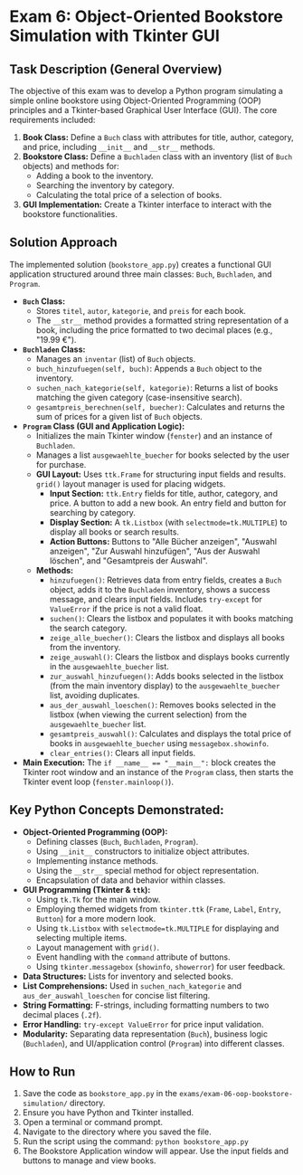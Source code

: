 # Exam 6: Object-Oriented Bookstore Simulation with Tkinter GUI

## Task Description (General Overview)

The objective of this exam was to develop a Python program simulating a simple online bookstore using Object-Oriented Programming (OOP) principles and a Tkinter-based Graphical User Interface (GUI). The core requirements included:

1.  **Book Class:** Define a `Buch` class with attributes for title, author, category, and price, including `__init__` and `__str__` methods.
2.  **Bookstore Class:** Define a `Buchladen` class with an inventory (list of `Buch` objects) and methods for:
    *   Adding a book to the inventory.
    *   Searching the inventory by category.
    *   Calculating the total price of a selection of books.
3.  **GUI Implementation:** Create a Tkinter interface to interact with the bookstore functionalities.

## Solution Approach

The implemented solution (`bookstore_app.py`) creates a functional GUI application structured around three main classes: `Buch`, `Buchladen`, and `Program`.

*   **`Buch` Class:**
    *   Stores `titel`, `autor`, `kategorie`, and `preis` for each book.
    *   The `__str__` method provides a formatted string representation of a book, including the price formatted to two decimal places (e.g., "19.99 €").
*   **`Buchladen` Class:**
    *   Manages an `inventar` (list) of `Buch` objects.
    *   `buch_hinzufuegen(self, buch)`: Appends a `Buch` object to the inventory.
    *   `suchen_nach_kategorie(self, kategorie)`: Returns a list of books matching the given category (case-insensitive search).
    *   `gesamtpreis_berechnen(self, buecher)`: Calculates and returns the sum of prices for a given list of `Buch` objects.
*   **`Program` Class (GUI and Application Logic):**
    *   Initializes the main Tkinter window (`fenster`) and an instance of `Buchladen`.
    *   Manages a list `ausgewaehlte_buecher` for books selected by the user for purchase.
    *   **GUI Layout:** Uses `ttk.Frame` for structuring input fields and results. `grid()` layout manager is used for placing widgets.
        *   **Input Section:** `ttk.Entry` fields for title, author, category, and price. A button to add a new book. An entry field and button for searching by category.
        *   **Display Section:** A `tk.Listbox` (with `selectmode=tk.MULTIPLE`) to display all books or search results.
        *   **Action Buttons:** Buttons to "Alle Bücher anzeigen", "Auswahl anzeigen", "Zur Auswahl hinzufügen", "Aus der Auswahl löschen", and "Gesamtpreis der Auswahl".
    *   **Methods:**
        *   `hinzufuegen()`: Retrieves data from entry fields, creates a `Buch` object, adds it to the `Buchladen` inventory, shows a success message, and clears input fields. Includes `try-except` for `ValueError` if the price is not a valid float.
        *   `suchen()`: Clears the listbox and populates it with books matching the search category.
        *   `zeige_alle_buecher()`: Clears the listbox and displays all books from the inventory.
        *   `zeige_auswahl()`: Clears the listbox and displays books currently in the `ausgewaehlte_buecher` list.
        *   `zur_auswahl_hinzufuegen()`: Adds books selected in the listbox (from the main inventory display) to the `ausgewaehlte_buecher` list, avoiding duplicates.
        *   `aus_der_auswahl_loeschen()`: Removes books selected in the listbox (when viewing the current selection) from the `ausgewaehlte_buecher` list.
        *   `gesamtpreis_auswahl()`: Calculates and displays the total price of books in `ausgewaehlte_buecher` using `messagebox.showinfo`.
        *   `clear_entries()`: Clears all input fields.
*   **Main Execution:** The `if __name__ == "__main__":` block creates the Tkinter root window and an instance of the `Program` class, then starts the Tkinter event loop (`fenster.mainloop()`).

## Key Python Concepts Demonstrated:

*   **Object-Oriented Programming (OOP):**
    *   Defining classes (`Buch`, `Buchladen`, `Program`).
    *   Using `__init__` constructors to initialize object attributes.
    *   Implementing instance methods.
    *   Using the `__str__` special method for object representation.
    *   Encapsulation of data and behavior within classes.
*   **GUI Programming (Tkinter & `ttk`):**
    *   Using `tk.Tk` for the main window.
    *   Employing themed widgets from `tkinter.ttk` (`Frame`, `Label`, `Entry`, `Button`) for a more modern look.
    *   Using `tk.Listbox` with `selectmode=tk.MULTIPLE` for displaying and selecting multiple items.
    *   Layout management with `grid()`.
    *   Event handling with the `command` attribute of buttons.
    *   Using `tkinter.messagebox` (`showinfo`, `showerror`) for user feedback.
*   **Data Structures:** Lists for inventory and selected books.
*   **List Comprehensions:** Used in `suchen_nach_kategorie` and `aus_der_auswahl_loeschen` for concise list filtering.
*   **String Formatting:** F-strings, including formatting numbers to two decimal places (`.2f`).
*   **Error Handling:** `try-except ValueError` for price input validation.
*   **Modularity:** Separating data representation (`Buch`), business logic (`Buchladen`), and UI/application control (`Program`) into different classes.

## How to Run

1.  Save the code as `bookstore_app.py` in the `exams/exam-06-oop-bookstore-simulation/` directory.
2.  Ensure you have Python and Tkinter installed.
3.  Open a terminal or command prompt.
4.  Navigate to the directory where you saved the file.
5.  Run the script using the command: `python bookstore_app.py`
6.  The Bookstore Application window will appear. Use the input fields and buttons to manage and view books.
